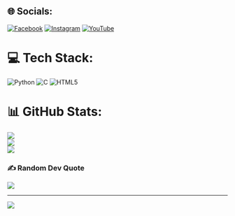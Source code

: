 
## 🌐 Socials:
[![Facebook](https://img.shields.io/badge/Facebook-%231877F2.svg?logo=Facebook&logoColor=white)](https://facebook.com/AR.H4CK3R) [![Instagram](https://img.shields.io/badge/Instagram-%23E4405F.svg?logo=Instagram&logoColor=white)](https://instagram.com/a.r_mamun) [![YouTube](https://img.shields.io/badge/YouTube-%23FF0000.svg?logo=YouTube&logoColor=white)](https://youtube.com/@@misstechbd) 

# 💻 Tech Stack:
![Python](https://img.shields.io/badge/python-3670A0?style=for-the-badge&logo=python&logoColor=ffdd54) ![C](https://img.shields.io/badge/c-%2300599C.svg?style=for-the-badge&logo=c&logoColor=white) ![HTML5](https://img.shields.io/badge/html5-%23E34F26.svg?style=for-the-badge&logo=html5&logoColor=white)
# 📊 GitHub Stats:
![](https://github-readme-stats.vercel.app/api?username=BD-CYBER&theme=merko&hide_border=true&include_all_commits=false&count_private=false)<br/>
![](https://github-readme-streak-stats.herokuapp.com/?user=BD-CYBER&theme=merko&hide_border=true)<br/>
![](https://github-readme-stats.vercel.app/api/top-langs/?username=BD-CYBER&theme=merko&hide_border=true&include_all_commits=false&count_private=false&layout=compact)

### ✍️ Random Dev Quote
![](https://quotes-github-readme.vercel.app/api?type=horizontal&theme=radical)

---
[![](https://visitcount.itsvg.in/api?id=BD-CYBER&icon=7&color=3)](https://visitcount.itsvg.in)

<!-- Proudly created with GPRM ( https://gprm.itsvg.in ) -->

